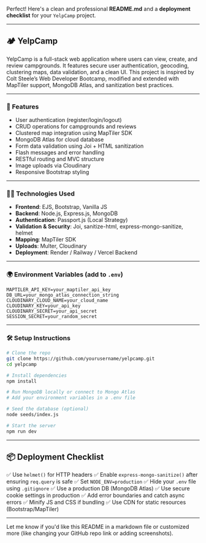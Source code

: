 Perfect! Here's a clean and professional **README.md** and a **deployment checklist** for your `YelpCamp` project.

---

## 🏕️ YelpCamp

YelpCamp is a full-stack web application where users can view, create, and review campgrounds. It features secure user authentication, geocoding, clustering maps, data validation, and a clean UI. This project is inspired by Colt Steele’s Web Developer Bootcamp, modified and extended with MapTiler support, MongoDB Atlas, and sanitization best practices.

---

### 🚀 Features

* User authentication (register/login/logout)
* CRUD operations for campgrounds and reviews
* Clustered map integration using MapTiler SDK
* MongoDB Atlas for cloud database
* Form data validation using Joi + HTML sanitization
* Flash messages and error handling
* RESTful routing and MVC structure
* Image uploads via Cloudinary
* Responsive Bootstrap styling

---

### 🧑‍💻 Technologies Used

* **Frontend**: EJS, Bootstrap, Vanilla JS
* **Backend**: Node.js, Express.js, MongoDB
* **Authentication**: Passport.js (Local Strategy)
* **Validation & Security**: Joi, sanitize-html, express-mongo-sanitize, helmet
* **Mapping**: MapTiler SDK
* **Uploads**: Multer, Cloudinary
* **Deployment**: Render / Railway / Vercel Backend

---

### 🌍 Environment Variables (add to `.env`)

```
MAPTILER_API_KEY=your_maptiler_api_key
DB_URL=your_mongo_atlas_connection_string
CLOUDINARY_CLOUD_NAME=your_cloud_name
CLOUDINARY_KEY=your_api_key
CLOUDINARY_SECRET=your_api_secret
SESSION_SECRET=your_random_secret
```

---

### 🛠️ Setup Instructions

```bash
# Clone the repo
git clone https://github.com/yourusername/yelpcamp.git
cd yelpcamp

# Install dependencies
npm install

# Run MongoDB locally or connect to Mongo Atlas
# Add your environment variables in a .env file

# Seed the database (optional)
node seeds/index.js

# Start the server
npm run dev
```

---

## 📦 Deployment Checklist

✅ Use `helmet()` for HTTP headers
✅ Enable `express-mongo-sanitize()` after ensuring `req.query` is safe
✅ Set `NODE_ENV=production`
✅ Hide your `.env` file using `.gitignore`
✅ Use a production DB (MongoDB Atlas)
✅ Use secure cookie settings in production
✅ Add error boundaries and catch async errors
✅ Minify JS and CSS if bundling
✅ Use CDN for static resources (Bootstrap/MapTiler)

---

Let me know if you'd like this README in a markdown file or customized more (like changing your GitHub repo link or adding screenshots).
